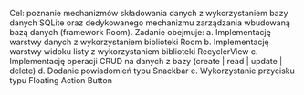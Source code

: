 
Cel: poznanie mechanizmów składowania danych z wykorzystaniem bazy danych SQLite 
oraz dedykowanego mechanizmu zarządzania wbudowaną bazą danych (framework Room). 
Zadanie obejmuje:
a. Implementację warstwy danych z wykorzystaniem biblioteki Room
b. Implementację warstwy widoku listy z wykorzystaniem biblioteki RecyclerView
c. Implementację operacji CRUD na danych z bazy (create | read | update | delete)
d. Dodanie powiadomień typu Snackbar
e. Wykorzystanie przycisku typu Floating Action Button

